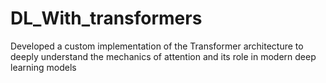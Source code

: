 # DL_With_transformers
Developed a custom implementation of the Transformer architecture to deeply understand the mechanics of attention and its role in modern deep learning models
